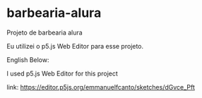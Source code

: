 # barbearia-alura
Projeto de barbearia alura

Eu utilizei o p5.js Web Editor para esse projeto.

English Below:

I used p5.js Web Editor for this project

link: https://editor.p5js.org/emmanuelfcanto/sketches/dGvce_Pft

